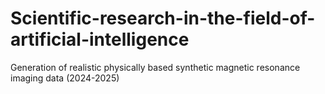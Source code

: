 # Scientific-research-in-the-field-of-artificial-intelligence
Generation of realistic physically based synthetic magnetic resonance imaging data (2024-2025)
